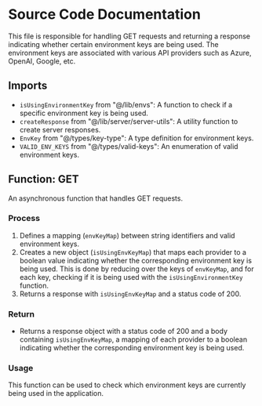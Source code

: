 # Source Code Documentation

This file is responsible for handling GET requests and returning a response indicating whether certain environment keys are being used. The environment keys are associated with various API providers such as Azure, OpenAI, Google, etc.

## Imports

- `isUsingEnvironmentKey` from "@/lib/envs": A function to check if a specific environment key is being used.
- `createResponse` from "@/lib/server/server-utils": A utility function to create server responses.
- `EnvKey` from "@/types/key-type": A type definition for environment keys.
- `VALID_ENV_KEYS` from "@/types/valid-keys": An enumeration of valid environment keys.

## Function: GET

An asynchronous function that handles GET requests.

### Process

1. Defines a mapping (`envKeyMap`) between string identifiers and valid environment keys.
2. Creates a new object (`isUsingEnvKeyMap`) that maps each provider to a boolean value indicating whether the corresponding environment key is being used. This is done by reducing over the keys of `envKeyMap`, and for each key, checking if it is being used with the `isUsingEnvironmentKey` function.
3. Returns a response with `isUsingEnvKeyMap` and a status code of 200.

### Return

- Returns a response object with a status code of 200 and a body containing `isUsingEnvKeyMap`, a mapping of each provider to a boolean indicating whether the corresponding environment key is being used.

### Usage

This function can be used to check which environment keys are currently being used in the application.